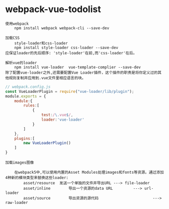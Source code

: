 # webpack-vue-todolist

	使用webpack
		npm install webpack webpack-cli --save-dev
		
	加载CSS
		style-loader和css-loader
		npm install style-loader css-loader --save-dev 
	应保证loader的先后顺序: 'style-loader'在前,而'css-loader'在后。
	
	解析vue的loader
		npm install vue-loader	vue-template-complier --save-dev
	除了配置vue-loader之外,还需要配置Vue Loader插件，这个插件的职责是将你定义过的其他规则复制并应用到.vue文件里相应语言的块。
```js
// webpack.config.js
const VueLoaderPlugin = require("vue-loader/lib/plugin");
module.exports = {
	module:{
		rules:[
			{
				test:/\.vue$/,
				loader:'vue-loader'
			}
		]
	},
	plugins:[
		new VueLoaderPlugin()
	]
}
```
	加载images图像
	
		在webpack5中,可以使用内置的Asset Modules处理images和fonts等资源。通过添加4种新的模块类型来替换这些loader:
			asset/resource	发送一个单独的文件并导出URL ---> file-loader
			asset/inline		导出一个资源的data URL			---> url-loader
			asset/source		导出资源的源代码						---> raw-loader
